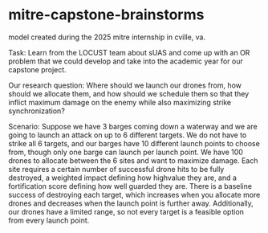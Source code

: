 # mitre-capstone-brainstorms
model created during the 2025 mitre internship in cville, va.

Task: Learn from the LOCUST team about sUAS and come up with an OR problem that we
could develop and take into the academic year for our capstone project.

Our research question: Where should we launch our drones from, how should we allocate them, and how should we
schedule them so that they inflict maximum damage on the enemy while also maximizing strike
synchronization?

Scenario: Suppose we have 3 barges coming down a waterway and we are going to launch an
attack on up to 6 different targets. We do not have to strike all 6 targets, and our barges have 10
different launch points to choose from, though only one barge can launch per launch point. We
have 100 drones to allocate between the 6 sites and want to maximize damage. Each site requires a
certain number of successful drone hits to be fully destroyed, a weighted impact defining how highvalue they are, 
and a fortification score defining how well guarded they are. There is a baseline success of destroying each 
target, which increases when you allocate more drones and decreases when the launch point is further away. 
Additionally, our drones have a limited range, so not every target is a feasible option from every launch point.

